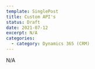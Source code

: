 ```yaml
---
template: SinglePost
title: Custom API's
status: Draft
date: 2021-07-12
excerpt: N/A
categories:
  - category: Dynamics 365 (CRM)
---
```

N/A